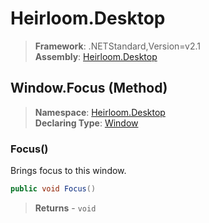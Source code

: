 # Heirloom.Desktop

> **Framework**: .NETStandard,Version=v2.1  
> **Assembly**: [Heirloom.Desktop][0]

## Window.Focus (Method)

> **Namespace**: [Heirloom.Desktop][0]  
> **Declaring Type**: [Window][1]

### Focus()

Brings focus to this window.

```cs
public void Focus()
```

> **Returns** - `void`

[0]: ../../../Heirloom.Desktop.md
[1]: ../Window.md
